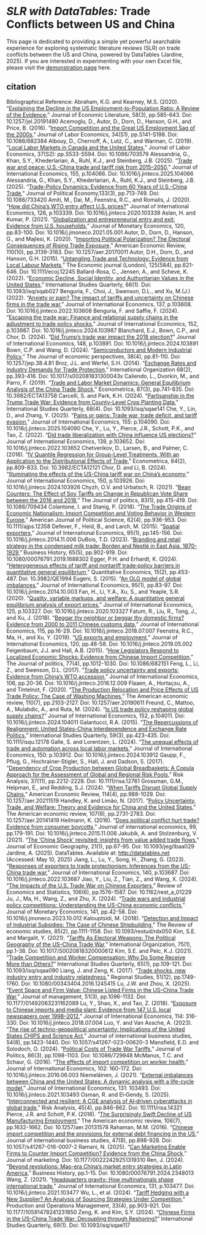 # <em>SLR with DataTables:</em> Trade Conflicts between US and China
This page is dedicated to providing a simple yet powerful searchable experience for exploring systematic literature reviews (SLR) on trade conflicts between the US and China, powered by DataTables (Jardine, 2025).  If you are interested in experimenting with your own Excel file, please visit the <a href="/slr/datatables" target="_blank" rel="noopener noreferrer">demonstration page</a> here.

## citation
Bibliographical Reference:
Abraham, K.G. and Kearney, M.S.  (2020).  “<a href="pdf/Explaining the Decline in the US Employment-to-Population Ratio A Review of the Evidence.pdf" target="_blank" rel="noopener noreferrer">Explaining the Decline in the US Employment-to-Population Ratio: A Review of the Evidence,</a>”  Journal of Economic Literature, 58(3), pp.585-643.  Doi: 10.1257/jel.20191480
Acemoglu, D., Autor, D., Dorn, D., Hanson, G.H., and Price, B.  (2016).  “<a href="pdf/Import Competition and the Great US Employment Sag of the 2000s.pdf" target="_blank" rel="noopener noreferrer">Import Competition and the Great US Employment Sag of the 2000s,</a>”  Journal of Labor Economics, 34(S1), pp.S141-S198.  Doi: 10.1086/682384
Albouy, D., Chernoff, A., Lutz, C., and Warman, C.  (2019).  “<a href="pdf/Local Labor Markets in Canada and the United States.pdf" target="_blank" rel="noopener noreferrer">Local Labor Markets in Canada and the United States,</a>”  Journal of Labor Economics, 37(S2): pp.S533-S594.  Doi: 10.1086/703579
Alessandria, G., Khan, S.Y., Khederlarian, A., Ruhl, K.J., and Steinberg, J.B.  (2025).  “<a href="pdf/Trade war and peace U.S.-China trade and tariff risk from 2015–2050.pdf" target="_blank" rel="noopener noreferrer">Trade war and peace: U.S.-China trade and tariff risk from 2015–2050,</a>”  Journal of International Economics, 155, p.104066.  Doi: 10.1016/j.jinteco.2025.104066
Alessandria, G., Khan, S.Y., Khederlarian, A., Ruhl, K.J., and Steinberg, J.B.  (2025).  “<a href="pdf/Trade-Policy Dynamics Evidence from 60 Years of U.S.-China Trade.pdf" target="_blank" rel="noopener noreferrer">Trade-Policy Dynamics: Evidence from 60 Years of U.S.-China Trade,</a>”  Journal of Political Economy,133(3), pp.713-749.  Doi: 10.1086/733420
Amiti, M., Dai, M., Feenstra, R.C., and Romalis, J.  (2020).  “<a href="pdf/How did China's WTO entry affect U.S. prices.pdf" target="_blank" rel="noopener noreferrer">How did China’s WTO entry affect U.S. prices?</a>”  Journal of International Economics, 126, p.103339.  Doi: 10.1016/j.jinteco.2020.103339
Aslan, H. and Kumar, P.  (2021).  “<a href="pdf/Globalization and entrepreneurial entry and exit Evidence from U.S. households.pdf" target="_blank" rel="noopener noreferrer">Globalization and entrepreneurial entry and exit: Evidence from U.S. households,</a>”  Journal of Monetary Economics, 120, pp.83-100.  Doi: 10.1016/j.jmoneco.2021.05.001
Autor, D., Dorn, D., Hanson, G., and Majlesi, K.  (2020).  “<a href="pdf/Importing Political Polarization The Electoral Consequences of Rising Trade Exposure.pdf" target="_blank" rel="noopener noreferrer">Importing Political Polarization? The Electoral Consequences of Rising Trade Exposure,</a>”  American Economic Review, 110(10), pp.3139-3183.  Doi: 10.1257/aer.20170011
Autor, D.H., Dorn, D., and Hanson, G.H.  (2015).  “<a href="pdf/Untangling Trade and Technology Evidence from Local Labour Markets.pdf" target="_blank" rel="noopener noreferrer">Untangling Trade and Technology: Evidence from Local Labour Markets,</a>”  The Economic journal (London), 125(584), pp.621-646.  Doi: 10.1111/ecoj.12245
Ballard-Rosa, C., Jensen, A., and Scheve, K.  (2022).  “<a href="pdf/Economic Decline, Social Identity, and Authoritarian Values in the United States.pdf" target="_blank" rel="noopener noreferrer">Economic Decline, Social Identity, and Authoritarian Values in the United States,</a>”  International Studies Quarterly, 66(1).  Doi: 10.1093/isq/sqab027
Benguria, F., Choi, J., Swenson, D.L., and Xu, M.(J.)  (2022).  “<a href="pdf/Anxiety or pain The impact of tariffs and uncertainty on Chinese firms in the trade war.pdf" target="_blank" rel="noopener noreferrer">Anxiety or pain? The impact of tariffs and uncertainty on Chinese firms in the trade war,</a>”  Journal of International Economics, 137, p.103608.  Doi: 10.1016/j.jinteco.2022.103608
Benguria, F. and Saffie, F.  (2024).  “<a href="pdf/Escaping the trade war Finance and relational supply chains in the adjustment to trade policy shocks.pdf" target="_blank" rel="noopener noreferrer">Escaping the trade war: Finance and relational supply chains in the adjustment to trade policy shocks,</a>”  Journal of International Economics, 152, p.103987.  Doi: 10.1016/j.jinteco.2024.103987
Blanchard, E.J., Bown, C.P., and Chor, D.  (2024).  “<a href="pdf/Did Trump’s trade war impact the 2018 election.pdf" target="_blank" rel="noopener noreferrer">Did Trump’s trade war impact the 2018 election?</a>”  Journal of International Economics, 148, p.103891.  Doi: 10.1016/j.jinteco.2024.103891
Bown, C.P. and Wang, D.  (2024).  “<a href="pdf/Semiconductors and Modern Industrial Policy.pdf" target="_blank" rel="noopener noreferrer">Semiconductors and Modern Industrial Policy,</a>”  The Journal of economic perspectives, 38(4), pp.81-110.  Doi: 10.1257/jep.38.4.81
Broz, J.L. and Werfel, S.H.  (2014).  “<a href="pdf/Exchange Rates and Industry Demands for Trade Protection.pdf" target="_blank" rel="noopener noreferrer">Exchange Rates and Industry Demands for Trade Protection,</a>”  International Organization 68(2), pp.393-416.  Doi: 10.1017/s002081831300043x
Caliendo, L., Dvorkin, M., and Parro, F.  (2019).  “<a href="pdf/Trade and Labor Market Dynamics General Equilibrium Analysis of the China Trade Shock.pdf" target="_blank" rel="noopener noreferrer">Trade and Labor Market Dynamics: General Equilibrium Analysis of the China Trade Shock,</a>”  Econometrica, 87(3), pp.741-835.  Doi: 10.3982/ECTA13758
Carcelli, S. and Park, K.H. (2024).  “<a href="pdf/Partisanship in the Trump Trade War Evidence from County-Level Crop Planting Data.pdf" target="_blank" rel="noopener noreferrer">Partisanship in the Trump Trade War: Evidence from County-Level Crop Planting Data,</a>”  International Studies Quarterly, 68(4).  Doi: 10.1093/isq/sqae141
Che, Y., Lin, D., and Zhang, Y.  (2025).  “<a href="pdf/Pains or gains Trade war, trade deficit, and tariff evasion.pdf" target="_blank" rel="noopener noreferrer">Pains or gains: Trade war, trade deficit, and tariff evasion,</a>”  Journal of International Economics, 155: p.104090.  Doi: 10.1016/j.jinteco.2025.104090
Che, Y., Lu, Y., Pierce, J.R., Schott, P.K., and Tao, Z.  (2022).  “<a href="pdf/Did trade liberalization with China influence US elections.pdf" target="_blank" rel="noopener noreferrer">Did trade liberalization with China influence US elections?</a>”  Journal of International Economics, 139, p.103652.  Doi: 10.1016/j.jinteco.2022.103652
Chetverikov, D., Larsen, B., and Palmer, C.  (2016).  “<a href="pdf/IV Quantile Regression for Group-Level Treatments, With an Application to the Distributional Effects of Trade.pdf" target="_blank" rel="noopener noreferrer">IV Quantile Regression for Group-Level Treatments, With an Application to the Distributional Effects of Trade,</a>”  Econometrica, 84(2), pp.809-833.  Doi: 10.3982/ECTA12121
Chor, D. and Li, B.  (2024).  “<a href="pdf/Illuminating the effects of the US-China tariff war on China's economy.pdf" target="_blank" rel="noopener noreferrer">Illuminating the effects of the US-China tariff war on China’s economy,</a>”  Journal of International Economics, 150, p.103926.  Doi: 10.1016/j.jinteco.2024.103926
Chyzh, O.V. and Urbatsch, R.  (2021).  “<a href="pdf/Bean Counters The Effect of Soy Tariffs on Change in Republican Vote Share between the 2016 and 2018 .pdf" target="_blank" rel="noopener noreferrer">Bean Counters: The Effect of Soy Tariffs on Change in Republican Vote Share between the 2016 and 2018,</a>”  The Journal of politics, 83(1), pp.415-419.  Doi: 10.1086/709434
Colantone, I. and Stanig, P.  (2018).  “<a href="pdf/The Trade Origins of Economic Nationalism Import Competition and Voting Behavior in Western Europe.pdf" target="_blank" rel="noopener noreferrer">The Trade Origins of Economic Nationalism: Import Competition and Voting Behavior in Western Europe,</a>”  American Journal of Political Science, 62(4), pp.936-953.  Doi: 10.1111/ajps.12358
Defever, F., Heid, B., and Larch, M.  (2015).  “<a href="pdf/Spatial exporters.pdf" target="_blank" rel="noopener noreferrer">Spatial exporters,</a>”  Journal of International Economics, 95(1), pp.145-156.  Doi: 10.1016/j.jinteco.2014.11.006
DuBois, T.D.  (2023).  “<a href="pdf/Branding and retail strategy in the condensed milk trade Borden and Nestlé in East Asia, 1870-1929.pdf" target="_blank" rel="noopener noreferrer">Branding and retail strategy in the condensed milk trade: Borden and Nestlé in East Asia, 1870-1929,</a>”  Business History, 65(5), pp.902-919.  Doi: 10.1080/00076791.2019.1688302
Egger, P.H. and Erhardt, K.  (2024).  “<a href="pdf/Heterogeneous effects of tariff and nontariff trade‐policy barriers in quantitative general equilibrium.pdf" target="_blank" rel="noopener noreferrer">Heterogeneous effects of tariff and nontariff trade‐policy barriers in quantitative general equilibrium,</a>”  Quantitative Economics, 15(2), pp.453-487.  Doi: 10.3982/QE1994
Eugeni, S. (2015).  “<a href="pdf/An OLG model of global imbalances.pdf" target="_blank" rel="noopener noreferrer">An OLG model of global imbalances,</a>”  Journal of International Economics, 95(1), pp.83-97.  Doi: 10.1016/j.jinteco.2014.10.003
Fan, H., Li, Y.A., Xu, S., and Yeaple, S.R.  (2020).  “<a href="pdf/Quality, variable markups, and welfare A quantitative general equilibrium analysis of export prices.pdf" target="_blank" rel="noopener noreferrer">Quality, variable markups, and welfare: A quantitative general equilibrium analysis of export prices,</a>”  Journal of International Economics, 125, p.103327.  Doi: 10.1016/j.jinteco.2020.103327
Fatum, R., Liu, R., Tong, J., and Xu, J.  (2018).  “<a href="pdf/Beggar thy neighbor or beggar thy domestic firms Evidence from 2000 to 2011 Chinese customs data.pdf" target="_blank" rel="noopener noreferrer">Beggar thy neighbor or beggar thy domestic firms? Evidence from 2000 to 2011 Chinese customs data,</a>”  Journal of International Economics, 115, pp.16-29.  Doi: 10.1016/j.jinteco.2018.07.007
Feenstra, R.C., Ma, H., and Xu, Y.  (2019).  “<a href="pdf/US exports and employment.pdf" target="_blank" rel="noopener noreferrer">US exports and employment,</a>”  Journal of International Economics, 120, pp.46-58.  Doi: 10.1016/j.jinteco.2019.05.002
Feigenbaum, J.J. and Hall, A.B.  (2015).  “<a href="pdf/How Legislators Respond to Localized Economic Shocks Evidence from Chinese Import Competition.pdf" target="_blank" rel="noopener noreferrer">How Legislators Respond to Localized Economic Shocks: Evidence from Chinese Import Competition,</a>”  The Journal of politics, 77(4), pp.1012-1030.  Doi: 10.1086/682151
Feng, L., Li, Z., and Swenson, D.L.  (2017).  “<a href="pdf/Trade policy uncertainty and exports Evidence from China's WTO accession.pdf" target="_blank" rel="noopener noreferrer">Trade policy uncertainty and exports: Evidence from China’s WTO accession,</a>”  Journal of International Economics, 106, pp.20-36.  Doi: 10.1016/j.jinteco.2016.12.009
Flaaen, A., Hortaçsu, A., and Tintelnot, F.  (2020).  “<a href="pdf/The Production Relocation and Price Effects of US Trade Policy The Case of Washing Machines.pdf" target="_blank" rel="noopener noreferrer">The Production Relocation and Price Effects of US Trade Policy: The Case of Washing Machines,</a>”  The American economic review, 110(7), pp.2103-2127.  Doi: 10.1257/aer.20190611
Freund, C., Mattoo, A., Mulabdic, A., and Ruta, M.  (2024).  “<a href="pdf/Is US trade policy reshaping global supply chains.pdf" target="_blank" rel="noopener noreferrer">Is US trade policy reshaping global supply chains?</a>”  Journal of International Economics, 152, p.104011.  Doi: 10.1016/j.jinteco.2024.104011
Galantucci, R.A.  (2015).  “<a href="pdf/The Repercussions of Realignment United States-China Interdependence and Exchange Rate Politics.pdf" target="_blank" rel="noopener noreferrer">The Repercussions of Realignment: United States-China Interdependence and Exchange Rate Politics,</a>”  International Studies Quarterly, 59(3), pp.423-435.  Doi: 10.1111/isqu.12178
Galle, S. and Lorentzen, L.  (2024).  “<a href="pdf/The unequal effects of trade and automation across local labor markets.pdf" target="_blank" rel="noopener noreferrer">The unequal effects of trade and automation across local labor markets,</a>”  Journal of International Economics, 150: p.103912.  Doi: 10.1016/j.jinteco.2024.103912
Gaupp, F., Pflug, G., Hochrainer‐Stigler, S., Hall, J. and Dadson, S.  (2017).  “<a href="pdf/Dependency of Crop Production between Global Breadbaskets A Copula Approach for the Assessment of Global and Regional Risk Pools.pdf" target="_blank" rel="noopener noreferrer">Dependency of Crop Production between Global Breadbaskets: A Copula Approach for the Assessment of Global and Regional Risk Pools,</a>”  Risk Analysis, 37(11), pp.2212-2228.  Doi: 10.1111/risa.12761
Grossman, G.M., Helpman, E., and Redding, S.J.  (2024).  “<a href="pdf/When Tariffs Disrupt Global Supply Chains.pdf" target="_blank" rel="noopener noreferrer">When Tariffs Disrupt Global Supply Chains,</a>”  American Economic Review, 114(4), pp.988-1029.  Doi: 10.1257/aer.20211519
Handley, K. and Limão, N.  (2017).  “<a href="pdf/Policy Uncertainty, Trade, and Welfare Theory and Evidence for China and the United States.pdf" target="_blank" rel="noopener noreferrer">Policy Uncertainty, Trade, and Welfare: Theory and Evidence for China and the United States,</a>”  The American economic review, 107(9), pp.2731-2783.  Doi: 10.1257/aer.20141419
Heilmann, K.  (2016).  “<a href="pdf/Does political conflict hurt trade Evidence from consumer boycotts.pdf" target="_blank" rel="noopener noreferrer">Does political conflict hurt trade? Evidence from consumer boycotts,</a>”  Journal of international economics, 99, pp.179-191.  Doi: 10.1016/j.jinteco.2015.11.008
Jakubik, A. and Stolzenburg, V.  (2021).  “<a href="pdf/The ‘China Shock’ revisited insights from value added trade flows.pdf" target="_blank" rel="noopener noreferrer">The ‘China Shock’ revisited: insights from value added trade flows,</a>”  Journal of Economic Geography, 21(1), pp.67-95.  Doi: 10.1093/jeg/lbaa029
Jardine, A.  (2025).  DataTables.  Available at: <a href="http://datatables.net" target="_blank" rel="noopener noreferrer">http://datatables.net</a> (Accessed: May 10, 2025)
Jiang, L., Lu, Y., Song, H., Zhang, G.  (2023).  “<a href="pdf/Responses of exporters to trade protectionism Inferences from the US-China trade war.pdf" target="_blank" rel="noopener noreferrer">Responses of exporters to trade protectionism: Inferences from the US-China trade war,</a>”  Journal of International Economics, 140, p.103687.  Doi: 10.1016/j.jinteco.2022.103687
Jiao, Y., Liu, Z., Tian, Z., and Wang, X.  (2024).  “<a href="pdf/The Impacts of the U.S. Trade War on Chinese Exporters.pdf" target="_blank" rel="noopener noreferrer">The Impacts of the U.S. Trade War on Chinese Exporters,</a>”  Review of Economics and Statistics, 106(6), pp.1576-1587.  Doi: 10.1162/rest_a_01229
Ju, J., Ma, H., Wang, Z., and Zhu, X.  (2024).  “<a href="pdf/Trade wars and industrial policy competitions Understanding the US-China economic conflicts.pdf" target="_blank" rel="noopener noreferrer">Trade wars and industrial policy competitions: Understanding the US-China economic conflicts,</a>”  Journal of Monetary Economics, 141, pp.42-58.  Doi: 10.1016/j.jmoneco.2023.10.012
Kalouptsidi, M.  (2018).  “<a href="pdf/Detection and Impact of Industrial Subsidies The Case of Chinese Shipbuilding.pdf" target="_blank" rel="noopener noreferrer">Detection and Impact of Industrial Subsidies: The Case of Chinese Shipbuilding,</a>”  The Review of economic studies, 85(2), pp.1111-1158.  Doi: 10.1093/restud/rdx050
Kim, S.E. and Margalit, Y.  (2021).  “<a href="pdf/Tariffs As Electoral Weapons The Political Geography of the US-China Trade War.pdf" target="_blank" rel="noopener noreferrer">Tariffs As Electoral Weapons: The Political Geography of the US–China Trade War,</a>”  International Organization, 75(1), pp.1-38.  Doi: 10.1017/S0020818320000612
Kim, S.E. and Pelc, K.J.  (2021).  “<a href="pdf/Trade Competition and Worker Compensation Why Do Some Receive More than Others?.pdf" target="_blank" rel="noopener noreferrer">Trade Competition and Worker Compensation: Why Do Some Receive More than Others?</a>”  International Studies Quarterly, 65(1), pp.109-121.  Doi: 10.1093/isq/sqaa090
Liang, J. and Zeng, K.  (2017).  “<a href="pdf/Trade shocks  new industry entry and industry relatedness.pdf" target="_blank" rel="noopener noreferrer">Trade shocks, new industry entry and industry relatedness,</a>”  Regional Studies, 51(12), pp.1749-1760.  Doi: 10.1080/00343404.2016.1245415
Lu, J.W. and Zhou, X.  (2025).  “<a href="pdf/Event Space and Firm Value Chinese Listed Firms in the US–China Trade War.pdf" target="_blank" rel="noopener noreferrer">Event Space and Firm Value: Chinese Listed Firms in the US–China Trade War,</a>”  Journal of management, 51(3), pp.1096-1132.  Doi: 10.1177/01492063231162089
Lu, Y., Shao, X., and Tao, Z.  (2018).  “<a href="pdf/Exposure to Chinese imports and media slant Evidence from 147 U.S. local newspapers over 1998–2012.pdf" target="_blank" rel="noopener noreferrer">Exposure to Chinese imports and media slant: Evidence from 147 U.S. local newspapers over 1998–2012,</a>”  Journal of International Economics, 114: 316-330.  Doi: 10.1016/j.jinteco.2018.07.004
Luo, Y. and Van Assche, A.  (2023).  “<a href="pdf/The rise of techno-geopolitical uncertainty Implications of the United States CHIPS and Science Act The rise of techno-geopolitical uncertainty.pdf" target="_blank" rel="noopener noreferrer">The rise of techno-geopolitical uncertainty: Implications of the United States CHIPS and Science Act,</a>”  Journal of international business studies, 54(8), pp.1423-1440.  Doi: 10.1057/s41267-023-00620-3
Mansfield, E.D. and Solodoch, O.  (2024).  “<a href="pdf/Political Costs of Trade War Tariffs.pdf" target="_blank" rel="noopener noreferrer">Political Costs of Trade War Tariffs,</a>”  Journal of Politics, 86(3), pp.1098-1103.  Doi: 10.1086/729948
McManus, T.C. and Schaur, G.  (2016).  “<a href="pdf/The effects of import competition on worker health.pdf" target="_blank" rel="noopener noreferrer">The effects of import competition on worker health,</a>”  Journal of International Economics, 102: 160-172.  Doi: 10.1016/j.jinteco.2016.06.003
Niemeläinen, J.  (2021).  “<a href="pdf/External imbalances between China and the United States A dynamic analysis with a life-cycle model.pdf" target="_blank" rel="noopener noreferrer">External imbalances between China and the United States: A dynamic analysis with a life-cycle model,</a>”  Journal of International Economics, 131: 103493.  Doi: 10.1016/j.jinteco.2021.103493
Osman, R. and El‐Gendy, S.  (2025).  “<a href="pdf/Interconnected and resilient A CGE analysis of AI‐driven cyberattacks in global trade.pdf" target="_blank" rel="noopener noreferrer">Interconnected and resilient: A CGE analysis of AI‐driven cyberattacks in global trade,</a>”  Risk Analysis, 45(4), pp.846-862.  Doi: 10.1111/risa.14321
Pierce, J.R. and Schott, P.K.  (2016).  “<a href="pdf/The Surprisingly Swift Decline of US Manufacturing Employment.pdf" target="_blank" rel="noopener noreferrer">The Surprisingly Swift Decline of US Manufacturing Employment,</a>”  The American economic review, 106(7), pp.1632-1662.  Doi: 10.1257/aer.20131578
Rahaman, M.M.  (2016).  “<a href="pdf/Chinese import competition and the provisions for external debt financing in the US.pdf" target="_blank" rel="noopener noreferrer">Chinese import competition and the provisions for external debt financing in the US,</a>”  Journal of international business studies, 47(8), pp.898-928.  Doi: 10.1057/s41267-016-0007-2
Ramani, N.  (2025).  “<a href="pdf/Can Marketing Enable Firms to Counter Import Competition Evidence from the China Shock.pdf" target="_blank" rel="noopener noreferrer">Can Marketing Enable Firms to Counter Import Competition? Evidence from the China Shock,</a>”  Journal of marketing.  Doi: 10.1177/00222429251319310
Ren, J.  (2024).  “<a href="pdf/Beyond revolutions Mao-era China’s market entry strategies in Latin America.pdf" target="_blank" rel="noopener noreferrer">Beyond revolutions: Mao-era China’s market entry strategies in Latin America,</a>”  Business History, pp.1-15.  Doi: 10.1080/00076791.2024.2348013
Wang, Z.  (2021).  “<a href="pdf/Headquarters gravity How multinationals shape international trade.pdf" target="_blank" rel="noopener noreferrer">Headquarters gravity: How multinationals shape international trade,</a>”  Journal of International Economics, 131, p.103477.  Doi: 10.1016/j.jinteco.2021.103477
Wu, L., et al. (2024).  “<a href="pdf/Tariff Hedging with a New Supplier An Analysis of Sourcing Strategies Under Competition.pdf" target="_blank" rel="noopener noreferrer">Tariff Hedging with a New Supplier? An Analysis of Sourcing Strategies Under Competition,</a>”  Production and Operations Management, 33(4), pp.903-921.  Doi: 10.1177/10591478241231850
Zeng, K. and Kim, S.Y.  (2024).  “<a href="pdf/Chinese Firms in the US–China Trade War Decoupling through Reshoring.pdf" target="_blank" rel="noopener noreferrer">Chinese Firms in the US–China Trade War: Decoupling through Reshoring?</a>”  International Studies Quarterly, 69(1).  Doi: 10.1093/isq/sqae117

